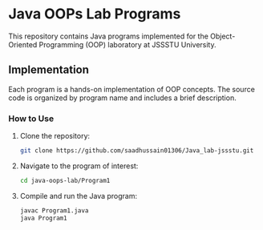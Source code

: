 # Java OOPs Lab Programs

This repository contains Java programs implemented for the Object-Oriented Programming (OOP) laboratory at JSSSTU University.

## Implementation

Each program is a hands-on implementation of OOP concepts. The source code is organized by program name and includes a brief description.

### How to Use

1. Clone the repository:

    ```bash
    git clone https://github.com/saadhussain01306/Java_lab-jssstu.git
    ```

2. Navigate to the program of interest:

    ```bash
    cd java-oops-lab/Program1
    ```

3. Compile and run the Java program:

    ```bash
    javac Program1.java
    java Program1
    ```
